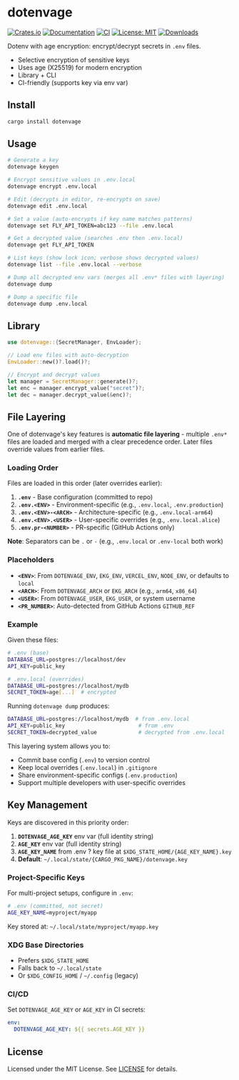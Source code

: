# dotenvage

[![Crates.io](https://img.shields.io/crates/v/dotenvage.svg)](https://crates.io/crates/dotenvage)
[![Documentation](https://docs.rs/dotenvage/badge.svg)](https://docs.rs/dotenvage)
[![CI](https://github.com/agnos-ai/dotenvage/workflows/CI%2FCD/badge.svg)](https://github.com/agnos-ai/dotenvage/actions)
[![License: MIT](https://img.shields.io/badge/License-MIT-blue.svg)](LICENSE)
[![Downloads](https://img.shields.io/crates/d/dotenvage.svg)](https://crates.io/crates/dotenvage)

Dotenv with age encryption: encrypt/decrypt secrets in
`.env` files.

- Selective encryption of sensitive keys
- Uses age (X25519) for modern encryption
- Library + CLI
- CI-friendly (supports key via env var)

## Install

```bash
cargo install dotenvage
```

## Usage

```bash
# Generate a key
dotenvage keygen

# Encrypt sensitive values in .env.local
dotenvage encrypt .env.local

# Edit (decrypts in editor, re-encrypts on save)
dotenvage edit .env.local

# Set a value (auto-encrypts if key name matches patterns)
dotenvage set FLY_API_TOKEN=abc123 --file .env.local

# Get a decrypted value (searches .env then .env.local)
dotenvage get FLY_API_TOKEN

# List keys (show lock icon; verbose shows decrypted values)
dotenvage list --file .env.local --verbose

# Dump all decrypted env vars (merges all .env* files with layering)
dotenvage dump

# Dump a specific file
dotenvage dump .env.local
```

## Library

```rust
use dotenvage::{SecretManager, EnvLoader};

// Load env files with auto-decryption
EnvLoader::new()?.load()?;

// Encrypt and decrypt values
let manager = SecretManager::generate()?;
let enc = manager.encrypt_value("secret")?;
let dec = manager.decrypt_value(&enc)?;
```

## File Layering

One of dotenvage's key features is **automatic file layering** - multiple `.env*` files are loaded and merged with a clear precedence order. Later files override values from earlier files.

### Loading Order

Files are loaded in this order (later overrides earlier):

1. **`.env`** - Base configuration (committed to repo)
2. **`.env.<ENV>`** - Environment-specific (e.g., `.env.local`, `.env.production`)
3. **`.env.<ENV>-<ARCH>`** - Architecture-specific (e.g., `.env.local-arm64`)
4. **`.env.<ENV>.<USER>`** - User-specific overrides (e.g., `.env.local.alice`)
5. **`.env.pr-<NUMBER>`** - PR-specific (GitHub Actions only)

**Note**: Separators can be `.` or `-` (e.g., `.env.local` or `.env-local` both work)

### Placeholders

- **`<ENV>`**: From `DOTENVAGE_ENV`, `EKG_ENV`, `VERCEL_ENV`, `NODE_ENV`, or defaults to `local`
- **`<ARCH>`**: From `DOTENVAGE_ARCH` or `EKG_ARCH` (e.g., `arm64`, `x86_64`)
- **`<USER>`**: From `DOTENVAGE_USER`, `EKG_USER`, or system username
- **`<PR_NUMBER>`**: Auto-detected from GitHub Actions `GITHUB_REF`

### Example

Given these files:

```bash
# .env (base)
DATABASE_URL=postgres://localhost/dev
API_KEY=public_key

# .env.local (overrides)
DATABASE_URL=postgres://localhost/mydb
SECRET_TOKEN=age[...]  # encrypted
```

Running `dotenvage dump` produces:
```bash
DATABASE_URL=postgres://localhost/mydb  # from .env.local
API_KEY=public_key                       # from .env
SECRET_TOKEN=decrypted_value             # decrypted from .env.local
```

This layering system allows you to:
- Commit base config (`.env`) to version control
- Keep local overrides (`.env.local`) in `.gitignore`
- Share environment-specific configs (`.env.production`)
- Support multiple developers with user-specific overrides

## Key Management

Keys are discovered in this priority order:

1. **`DOTENVAGE_AGE_KEY`** env var (full identity string)
2. **`AGE_KEY`** env var (full identity string)  
3. **`AGE_KEY_NAME`** from .env ? key file at `$XDG_STATE_HOME/{AGE_KEY_NAME}.key`
4. **Default**: `~/.local/state/{CARGO_PKG_NAME}/dotenvage.key`

### Project-Specific Keys

For multi-project setups, configure in `.env`:

```bash
# .env (committed, not secret)
AGE_KEY_NAME=myproject/myapp
```

Key stored at: `~/.local/state/myproject/myapp.key`

### XDG Base Directories

- Prefers `$XDG_STATE_HOME` 
- Falls back to `~/.local/state`
- Or `$XDG_CONFIG_HOME` / `~/.config` (legacy)

### CI/CD

Set `DOTENVAGE_AGE_KEY` or `AGE_KEY` in CI secrets:

```yaml
env:
  DOTENVAGE_AGE_KEY: ${{ secrets.AGE_KEY }}
```

## License

Licensed under the MIT License. See [LICENSE](LICENSE) for
details.
